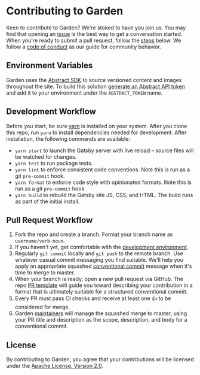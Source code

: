 # Contributing to Garden

Keen to contribute to Garden? We're stoked to have you join us. You may
find that opening an
[issue](https://github.com/zendeskgarden/website/issues) is the best
way to get a conversation started. When you're ready to submit a pull
request, follow the [steps](#pull-request-workflow) below. We follow a
[code of conduct](CODE_OF_CONDUCT.md) as our guide for community
behavior.

## Environment Variables

Garden uses the [Abstract SDK](https://sdk.goabstract.com/) to source versioned
content and images throughout the site. To build this solution
[generate an Abstract API token](https://sdk.goabstract.com/docs/authentication/#generating-an-access-token)
and add it to your environment under the `ABSTRACT_TOKEN` name.

## Development Workflow

Before you start, be sure [yarn](https://yarnpkg.com/en/) is installed
on your system. After you clone this repo, run `yarn` to install
dependencies needed for development. After installation, the following
commands are available:

- `yarn start` to launch the Gatsby server with live reload
  – source files will be watched for changes.
- `yarn test` to run package tests.
- `yarn lint` to enforce consistent code conventions. Note this is run
  as a git `pre-commit` hook.
- `yarn format` to enforce code style with opinionated formats. Note this is
  run as a git `pre-commit` hook.
- `yarn build` to rebuild the Gatsby site JS, CSS, and HTML. The build runs
  as part of the initial install.

## Pull Request Workflow

1. Fork the repo and create a branch. Format your branch name as
   `username/verb-noun`.
1. If you haven't yet, get comfortable with the [development
   environment](#development-workflow).
1. Regularly `git commit` locally and `git push` to the remote branch.
   Use whatever casual commit messaging you find suitable. We'll help
   you apply an appropriate squashed [conventional
   commit](https://conventionalcommits.org/) message when it's time to
   merge to master.
1. When your branch is ready, open a new pull request via GitHub.
   The repo [PR template](PULL_REQUEST_TEMPLATE.md) will guide you
   toward describing your contribution in a format that is ultimately
   suitable for a structured conventional commit.
1. Every PR must pass CI checks and receive at least one :+1: to be
   considered for merge.
1. Garden
   [maintainers](https://github.com/orgs/zendeskgarden/teams/maintainers)
   will manage the squashed merge to master, using your PR title and
   description as the scope, description, and body for a conventional
   commit.

## License

By contributing to Garden, you agree that your contributions will be
licensed under the [Apache License, Version 2.0](../LICENSE.md).
